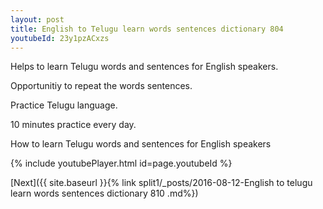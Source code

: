 ```yaml
---
layout: post
title: English to Telugu learn words sentences dictionary 804 
youtubeId: 23y1pzACxzs
---
```

 
 
Helps to learn Telugu words and sentences for English speakers.

Opportunitiy to repeat the words sentences. 

Practice Telugu language. 
 
10 minutes practice every day. 
 
How to learn Telugu words and sentences for English speakers 
 
{% include youtubePlayer.html id=page.youtubeId %}
 
 
[Next]({{ site.baseurl }}{% link  split1/_posts/2016-08-12-English to telugu learn words sentences dictionary 810 .md%})
 

